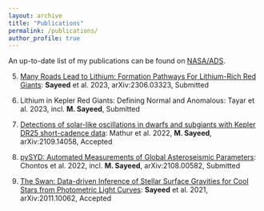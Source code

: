 ```yaml
---
layout: archive
title: "Publications"
permalink: /publications/
author_profile: true
---
```


An up-to-date list of my publications can be found on [NASA/ADS](https://ui.adsabs.harvard.edu/search/q=orcid%3A0000-0001-6180-8482&sort=date%20desc%2C%20bibcode%20desc&p_=0).

5. [Many Roads Lead to Lithium: Formation Pathways For Lithium-Rich Red Giants](https://arxiv.org/abs/2306.03323): **Sayeed** et al. 2023, arXiv:2306.03323, Submitted

4. Lithium in Kepler Red Giants: Defining Normal and Anomalous: Tayar et al. 2023, incl. **M. Sayeed**, Submitted

3. [Detections of solar-like oscillations in dwarfs and subgiants with Kepler DR25 short-cadence data](https://ui.adsabs.harvard.edu/abs/2022A%26A...657A..31M/abstract): Mathur et al. 2022, **M. Sayeed**, arXiv:2109.14058, Accepted

2. [pySYD: Automated Measurements of Global Asteroseismic Parameters](https://arxiv.org/abs/2108.00582): Chontos et al. 2022, incl. **M. Sayeed**, arXiv:2108.00582, Submitted

1. [The Swan: Data-driven Inference of Stellar Surface Gravities for Cool Stars from Photometric Light Curves](https://ui.adsabs.harvard.edu/abs/2021AJ....161..170S/abstract): **Sayeed** et al. 2021, arXiv:2011.10062, Accepted

<!-- 
{% if author.googlescholar %}
  You can also find my articles on <u><a href="{{author.googlescholar}}">my Google Scholar profile</a>.</u>
{% endif %}

{% include base_path %}

{% for post in site.publications reversed %}
  {% include archive-single.html %}
{% endfor %} -->
